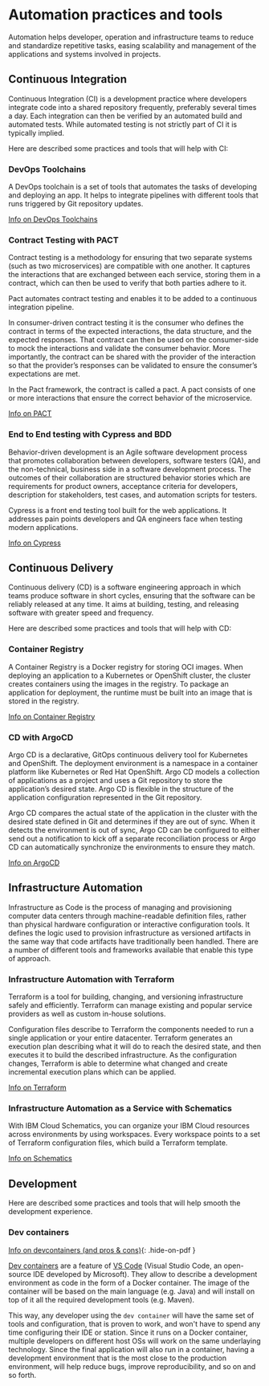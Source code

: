 # Automation practices and tools

Automation helps developer, operation and infrastructure teams to reduce and standardize repetitive tasks, easing scalability and management of the applications and systems involved in projects.

## Continuous Integration

Continuous Integration (CI) is a development practice where developers integrate code into a shared repository frequently, preferably several times a day. Each integration can then be verified by an automated build and automated tests. While automated testing is not strictly part of CI it is typically implied.

Here are described some practices and tools that will help with CI:

### DevOps Toolchains

A DevOps toolchain is a set of tools that automates the tasks of developing and deploying an app. It helps to integrate pipelines with different tools that runs triggered by Git repository updates.

[Info on DevOps Toolchains](https://www.ibm.com/cloud/architecture/toolchains/)

### Contract Testing with PACT

Contract testing is a methodology for ensuring that two separate systems (such as two microservices) are compatible with one another. It captures the interactions that are exchanged between each service, storing them in a contract, which can then be used to verify that both parties adhere to it.

Pact automates contract testing and enables it to be added to a continuous integration pipeline.

In consumer-driven contract testing it is the consumer who defines the contract in terms of the expected interactions, the data structure, and the expected responses. That contract can then be used on the consumer-side to mock the interactions and validate the consumer behavior. More importantly, the contract can be shared with the provider of the interaction so that the provider’s responses can be validated to ensure the consumer’s expectations are met.

In the Pact framework, the contract is called a pact. A pact consists of one or more interactions that ensure the correct behavior of the microservice.

[Info on PACT](https://cloudnativetoolkit.dev/tools/contract-testing-with-pact)

### End to End testing with Cypress and BDD

Behavior-driven development is an Agile software development process that promotes collaboration between developers, software testers (QA), and the non-technical, business side in a software development process. The outcomes of their collaboration are structured behavior stories which are requirements for product owners, acceptance criteria for developers, description for stakeholders, test cases, and automation scripts for testers.

Cypress is a front end testing tool built for the web applications. It addresses pain points developers and QA engineers face when testing modern applications.

[Info on Cypress](https://docs.cypress.io/guides/overview/why-cypress.html#In-a-nutshell)

## Continuous Delivery

Continuous delivery (CD) is a software engineering approach in which teams produce software in short cycles, ensuring that the software can be reliably released at any time. It aims at building, testing, and releasing software with greater speed and frequency. 

Here are described some practices and tools that will help with CD:

### Container Registry

A Container Registry is a Docker registry for storing OCI images. When deploying an application to a Kubernetes or OpenShift cluster, the cluster creates containers using the images in the registry. To package an application for deployment, the runtime must be built into an image that is stored in the registry.

[Info on Container Registry](https://cloudnativetoolkit.dev/tools/ibm-cloud-container-registry)

### CD with ArgoCD

Argo CD is a declarative, GitOps continuous delivery tool for Kubernetes and OpenShift. The deployment environment is a namespace in a container platform like Kubernetes or Red Hat OpenShift. Argo CD models a collection of applications as a project and uses a Git repository to store the application’s desired state. Argo CD is flexible in the structure of the application configuration represented in the Git repository.

Argo CD compares the actual state of the application in the cluster with the desired state defined in Git and determines if they are out of sync. When it detects the environment is out of sync, Argo CD can be configured to either send out a notification to kick off a separate reconciliation process or Argo CD can automatically synchronize the environments to ensure they match.

[Info on ArgoCD](https://cloudnativetoolkit.dev/tools/argocd)

## Infrastructure Automation

Infrastructure as Code is the process of managing and provisioning computer data centers through machine-readable definition files, rather than physical hardware configuration or interactive configuration tools. It defines the logic used to provision infrastructure as versioned artifacts in the same way that code artifacts have traditionally been handled. There are a number of different tools and frameworks available that enable this type of approach.

### Infrastructure Automation with Terraform

Terraform is a tool for building, changing, and versioning infrastructure safely and efficiently. Terraform can manage existing and popular service providers as well as custom in-house solutions.

Configuration files describe to Terraform the components needed to run a single application or your entire datacenter. Terraform generates an execution plan describing what it will do to reach the desired state, and then executes it to build the described infrastructure. As the configuration changes, Terraform is able to determine what changed and create incremental execution plans which can be applied.

[Info on Terraform](https://www.terraform.io/intro/index.html)

### Infrastructure Automation as a Service with Schematics

With IBM Cloud Schematics, you can organize your IBM Cloud resources across environments by using workspaces. Every workspace points to a set of Terraform configuration files, which build a Terraform template. 

[Info on Schematics](https://cloud.ibm.com/docs/schematics?topic=schematics-about-schematics)

## Development

Here are described some practices and tools that will help smooth the development experience.

### Dev containers

[Info on devcontainers (and pros & cons)](https://medium.com/@stoz_das/getting-started-with-dev-containers-ad22a293037f){: .hide-on-pdf }

[Dev containers](https://code.visualstudio.com/docs/remote/containers) are a feature of [VS Code](https://code.visualstudio.com/) (Visual Studio Code, an open-source IDE developed by Microsoft). They allow to describe a development environment as code in the form of a Docker container. The image of the container will be based on the main language (e.g. Java) and will install on top of it all the required development tools (e.g. Maven).

This way, any developer using the `dev container` will have the same set of tools and configuration, that is proven to work, and won't have to spend any time configuring their IDE or station. Since it runs on a Docker container, multiple developers on different host OSs will work on the same underlaying technology. Since the final application will also run in a container, having a development environment that is the most close to the production environment, will help reduce bugs, improve reproducibility, and so on and so forth.
